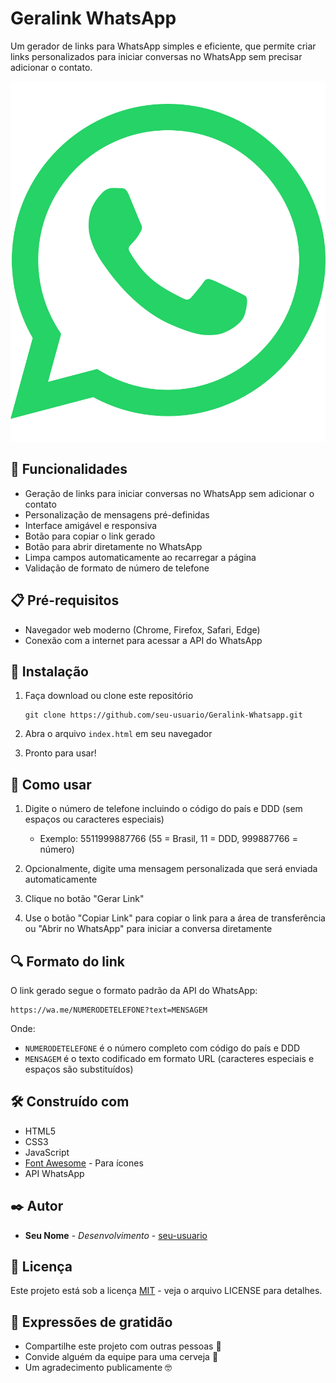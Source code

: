 # Geralink WhatsApp

Um gerador de links para WhatsApp simples e eficiente, que permite criar links personalizados para iniciar conversas no WhatsApp sem precisar adicionar o contato.

![Logo do WhatsApp](assets/favicon.svg)

## 🚀 Funcionalidades

- Geração de links para iniciar conversas no WhatsApp sem adicionar o contato
- Personalização de mensagens pré-definidas
- Interface amigável e responsiva
- Botão para copiar o link gerado
- Botão para abrir diretamente no WhatsApp
- Limpa campos automaticamente ao recarregar a página
- Validação de formato de número de telefone

## 📋 Pré-requisitos

- Navegador web moderno (Chrome, Firefox, Safari, Edge)
- Conexão com a internet para acessar a API do WhatsApp

## 🔧 Instalação

1. Faça download ou clone este repositório
   ```
   git clone https://github.com/seu-usuario/Geralink-Whatsapp.git
   ```

2. Abra o arquivo `index.html` em seu navegador

3. Pronto para usar!

## 📖 Como usar

1. Digite o número de telefone incluindo o código do país e DDD (sem espaços ou caracteres especiais)
   - Exemplo: 5511999887766 (55 = Brasil, 11 = DDD, 999887766 = número)

2. Opcionalmente, digite uma mensagem personalizada que será enviada automaticamente

3. Clique no botão "Gerar Link"

4. Use o botão "Copiar Link" para copiar o link para a área de transferência ou "Abrir no WhatsApp" para iniciar a conversa diretamente

## 🔍 Formato do link

O link gerado segue o formato padrão da API do WhatsApp:
```
https://wa.me/NUMERODETELEFONE?text=MENSAGEM
```

Onde:
- `NUMERODETELEFONE` é o número completo com código do país e DDD
- `MENSAGEM` é o texto codificado em formato URL (caracteres especiais e espaços são substituídos)

## 🛠️ Construído com

- HTML5
- CSS3
- JavaScript
- [Font Awesome](https://fontawesome.com/) - Para ícones
- API WhatsApp

## ✒️ Autor

* **Seu Nome** - *Desenvolvimento* - [seu-usuario](https://github.com/seu-usuario)

## 📄 Licença

Este projeto está sob a licença [MIT](LICENSE) - veja o arquivo LICENSE para detalhes.

## 🎁 Expressões de gratidão

* Compartilhe este projeto com outras pessoas 📢
* Convide alguém da equipe para uma cerveja 🍺 
* Um agradecimento publicamente 🤓 